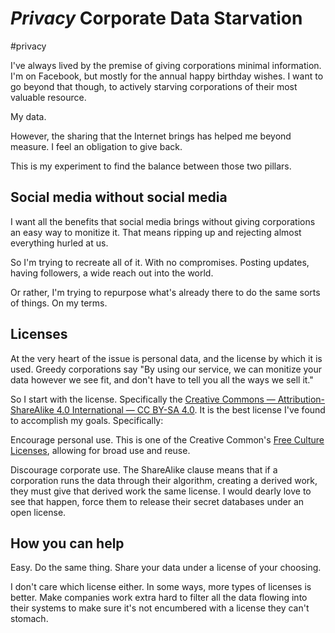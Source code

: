 # *Privacy* Corporate Data Starvation
#privacy

I've always lived by the premise of giving corporations minimal information. I'm on Facebook, but mostly for the annual happy birthday wishes. I want to go beyond that though, to actively starving corporations of their most valuable resource.

My data.

However, the sharing that the Internet brings has helped me beyond measure. I feel an obligation to give back.

This is my experiment to find the balance between those two pillars.

## Social media without social media
I want all the benefits that social media brings without giving corporations an easy way to monitize it. That means ripping up and rejecting almost everything hurled at us.

So I'm trying to recreate all of it. With no compromises. Posting updates, having followers, a wide reach out into the world.

Or rather, I'm trying to repurpose what's already there to do the same sorts of things. On my terms.

## Licenses
At the very heart of the issue is personal data, and the license by which it is used. Greedy corporations say "By using our service, we can monitize your data however we see fit, and don't have to tell you all the ways we sell it."

So I start with the license. Specifically the [Creative Commons — Attribution-ShareAlike 4.0 International  — CC BY-SA 4.0](https://creativecommons.org/licenses/by-sa/4.0/). It is the best license I've found to accomplish my goals. Specifically:

Encourage personal use. This is one of the Creative Common's [Free Culture Licenses](https://creativecommons.org/share-your-work/public-domain/freeworks), allowing for broad use and reuse.

Discourage corporate use. The ShareAlike clause means that if a corporation runs the data through their algorithm, creating a derived work, they must give that derived work the same license. I would dearly love to see that happen, force them to release their secret databases under an open license.

## How you can help
Easy. Do the same thing. Share your data under a license of your choosing.

I don't care which license either. In some ways, more types of licenses is better. Make companies work extra hard to filter all the data flowing into their systems to make sure it's not encumbered with a license they can't stomach.
